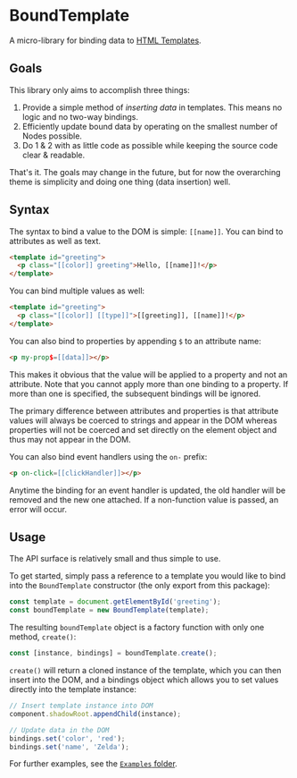 # BoundTemplate

A micro-library for binding data to [HTML Templates](https://developer.mozilla.org/en-US/docs/Web/HTML/Element/template).

## Goals

This library only aims to accomplish three things:

1. Provide a simple method of _inserting data_ in templates. This means no logic and no two-way bindings.
2. Efficiently update bound data by operating on the smallest number of Nodes possible.
3. Do 1 & 2 with as little code as possible while keeping the source code clear & readable.

That's it. The goals may change in the future, but for now the overarching theme is simplicity and doing one thing (data insertion) well.

## Syntax

The syntax to bind a value to the DOM is simple: `[[name]]`. You can bind to attributes as well as text.

```html
<template id="greeting">
  <p class="[[color]] greeting">Hello, [[name]]!</p>
</template>
```

You can bind multiple values as well:

```html
<template id="greeting">
  <p class="[[color]] [[type]]">[[greeting]], [[name]]!</p>
</template>
```

You can also bind to properties by appending `$` to an attribute name:

```html
<p my-prop$=[[data]]></p>
```

This makes it obvious that the value will be applied to a property and not an attribute. Note that you cannot apply more than one binding to a property. If more than one is specified, the subsequent bindings will be ignored.

The primary difference between attributes and properties is that attribute values will always be coerced to strings and appear in the DOM whereas properties will not be coerced and set directly on the element object and thus may not appear in the DOM.

You can also bind event handlers using the `on-` prefix:

```html
<p on-click=[[clickHandler]]></p>
```

Anytime the binding for an event handler is updated, the old handler will be removed and the new one attached. If a non-function value is passed, an error will occur.

## Usage

The API surface is relatively small and thus simple to use.

To get started, simply pass a reference to a template you would like to bind into the `BoundTemplate` constructor (the only export from this package):

```javascript
const template = document.getElementById('greeting');
const boundTemplate = new BoundTemplate(template);
```

The resulting `boundTemplate` object is a factory function with only one method, `create()`:

```javascript
const [instance, bindings] = boundTemplate.create();
```

`create()` will return a cloned instance of the template, which you can then insert into the DOM, and a bindings object which allows you to set values directly into the template instance:

```javascript
// Insert template instance into DOM
component.shadowRoot.appendChild(instance);

// Update data in the DOM
bindings.set('color', 'red');
bindings.set('name', 'Zelda');
```

For further examples, see the [`Examples` folder](./examples).
